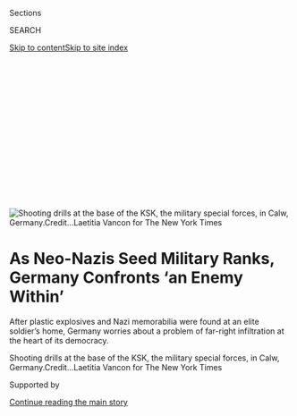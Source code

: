 <div id="app">

<div>

<div>

<div>

<div class="NYTAppHideMasthead css-ikk3s8 e1suatyy0">

<div class="section css-133zg39 e1suatyy2">

<div class="css-eph4ug er09x8g0">

<div class="css-6n7j50">

</div>

<span class="css-1dv1kvn">Sections</span>

<div class="css-10488qs">

<span class="css-1dv1kvn">SEARCH</span>

</div>

[Skip to content](#site-content)[Skip to site
index](#site-index)

</div>

<div class="css-10698na e1huz5gh0">

</div>

</div>

</div>

</div>

<div data-aria-hidden="false">

<div id="site-content" data-role="main">

<div>

<div class="css-1aor85t" style="opacity:0.000000001;z-index:-1;visibility:hidden">

<div class="css-1hqnpie">

<div class="css-epjblv">

<span class="css-17xtcya">[Europe](/section/world/europe)</span><span class="css-x15j1o">|</span><span class="css-fwqvlz">As
Neo-Nazis Seed Military Ranks, Germany Confronts ‘an Enemy
Within’</span>

</div>

<div class="css-k008qs">

<div class="css-1iwv8en">

<span class="css-18z7m18"></span>

<div>

</div>

</div>

<span class="css-1n6z4y">https://nyti.ms/38qjxTh</span>

<div class="css-1705lsu">

<div class="css-4xjgmj">

<div class="css-4skfbu" data-role="toolbar" data-aria-label="Social Media Share buttons, Save button, and Comments Panel with current comment count" data-testid="share-tools">

  - 
  - 
  - 
  - 
    
    <div class="css-6n7j50">
    
    </div>

  - 
  - 

</div>

</div>

</div>

</div>

</div>

</div>

<div id="NYT_TOP_BANNER_REGION" class="css-11qgg8s">

</div>

<div id="fullBleedHeaderContent">

<div class="css-9fsmc8">

![<span class="css-16f3y1r e13ogyst0" data-aria-hidden="true">Shooting
drills at the base of the KSK, the military special forces, in Calw,
Germany.</span><span class="css-cnj6d5 e1z0qqy90" itemprop="copyrightHolder"><span class="css-1ly73wi e1tej78p0">Credit...</span><span><span>Laetitia
Vancon for The New York
Times</span></span></span>](https://static01.nyt.com/images/2020/07/05/world/00germany-ksk1/merlin_174034917_e33227ac-794e-4500-83e4-fc410dee5818-articleLarge.jpg?quality=75&auto=webp&disable=upscale)

</div>

<div class="css-1aqq9tq">

<div class="css-1vkm6nb ehdk2mb0">

# As Neo-Nazis Seed Military Ranks, Germany Confronts ‘an Enemy Within’

</div>

After plastic explosives and Nazi memorabilia were found at an elite
soldier’s home, Germany worries about a problem of far-right
infiltration at the heart of its democracy.

</div>

<div class="css-nwzfg5 e1gnum310">

<span class="css-1f9pvn2 europe">Shooting drills at the base of the KSK,
the military special forces, in Calw,
Germany.</span><span class="css-cnj6d5 e1z0qqy90" itemprop="copyrightHolder"><span class="css-1ly73wi e1tej78p0">Credit...</span><span><span>Laetitia
Vancon for The New York Times</span></span></span>

</div>

<div id="sponsor-wrapper" class="css-1hyfx7x">

<div id="sponsor-slug" class="css-19vbshk">

Supported by

</div>

[Continue reading the main
story](#after-sponsor)

<div id="sponsor" class="ad sponsor-wrapper" style="text-align:center;height:100%;display:block">

</div>

<div id="after-sponsor">

</div>

</div>

<div class="css-1wx1auc e1gnum311">

<div class="css-18e8msd">

<div class="css-vp77d3 epjyd6m0">

<div class="css-hus3qt ey68jwv0" data-aria-hidden="true">

[![Katrin
Bennhold](https://static01.nyt.com/images/2018/07/13/multimedia/author-katrin-bennhold/author-katrin-bennhold-thumbLarge.png
"Katrin Bennhold")](https://www.nytimes.com/by/katrin-bennhold)

</div>

<div class="css-1baulvz">

By [<span class="css-1baulvz last-byline" itemprop="name">Katrin
Bennhold</span>](https://www.nytimes.com/by/katrin-bennhold)

</div>

</div>

  - 
    
    <div class="css-ld3wwf e16638kd2">
    
    Published July 3, 2020Updated July 10,
    2020
    
    </div>

  - 
    
    <div class="css-4xjgmj">
    
    <div class="css-pvvomx" data-role="toolbar" data-aria-label="Social Media Share buttons, Save button, and Comments Panel with current comment count" data-testid="share-tools">
    
      - 
      - 
      - 
      - 
        
        <div class="css-6n7j50">
        
        </div>
    
      - 
      - 
    
    </div>
    
    </div>

</div>

<div class="css-tk9fsr">

[Leer en
español](https://www.nytimes.com/es/2020/07/10/espanol/mundo/alemania-ksk-neonazi.html "Read in Spanish")

</div>

</div>

</div>

<div class="section meteredContent css-1r7ky0e" name="articleBody" itemprop="articleBody">

<div class="css-1fanzo5 StoryBodyCompanionColumn">

<div class="css-53u6y8">

CALW, Germany — As Germany emerged from its coronavirus lockdown in May,
police commandos pulled up outside a rural property owned by a sergeant
major in the special forces, the country’s most highly trained and
secretive military unit.

They brought a digger.

The sergeant major’s nickname was Little Sheep. He was suspected of
being a neo-Nazi. Buried in the garden, the police found two kilograms
of PETN plastic explosives, a detonator, a fuse, an AK-47, a silencer,
two knives, a crossbow and thousands of rounds of ammunition, much of it
believed to have been stolen from the German military.

They also found an SS songbook, 14 editions of a magazine for former
members of the Waffen SS and a host of other Nazi memorabilia.

“He had a plan,” said Eva Högl, Germany’s parliamentary commissioner for
the armed forces. “And he is not the only one.”

</div>

</div>

<div class="css-1fanzo5 StoryBodyCompanionColumn">

<div class="css-53u6y8">

Germany has a problem. For years, politicians and security chiefs
rejected the notion of any far-right infiltration of the security
services, speaking only of “individual cases.” The idea of networks was
dismissed. The superiors of those exposed as extremists were protected.
Guns and ammunition disappeared from military stockpiles with no real
investigation.

The government is now waking up. Cases of far-right extremists in the
military and the police, some hoarding weapons and explosives, have
multiplied alarmingly. The nation’s top intelligence officials and
senior military commanders are moving to confront an issue that has
become too dangerous to ignore.

The problem has deepened with the emergence of the Alternative for
Germany party, or AfD, which [legitimized a far-right
ideology](https://www.nytimes.com/2019/10/26/world/europe/afd-election-east-germany-hoecke.html)
that used the arrival of more than a million migrants in 2015 — and more
recently the [coronavirus
pandemic](https://www.nytimes.com/2020/05/18/world/europe/coronavirus-germany-far-right.html)
— to engender a sense of impending crisis.

</div>

</div>

<div class="css-79elbk" data-testid="photoviewer-wrapper">

<div class="css-z3e15g" data-testid="photoviewer-wrapper-hidden">

</div>

<div class="css-1a48zt4 ehw59r15" data-testid="photoviewer-children">

![<span class="css-16f3y1r e13ogyst0" data-aria-hidden="true">Supporters
of the Alternative for Deutschland, or AfD, last year at a rally
in Königs Wusterhausen,
Germany.</span><span class="css-cnj6d5 e1z0qqy90" itemprop="copyrightHolder"><span class="css-1ly73wi e1tej78p0">Credit...</span><span>Carsten
Koall/Getty
Images</span></span>](https://static01.nyt.com/images/2020/06/29/world/00germany-ksk2/merlin_174042501_09225840-1504-43db-87ec-5e49ad58a061-articleLarge.jpg?quality=75&auto=webp&disable=upscale)

</div>

</div>

<div class="css-1fanzo5 StoryBodyCompanionColumn">

<div class="css-53u6y8">

Most concerning to the authorities is that the extremists appear to be
concentrated in the military unit that is supposed to be the most elite
and dedicated to the German state, the special forces, known by their
German acronym, the KSK.

</div>

</div>

<div class="css-1fanzo5 StoryBodyCompanionColumn">

<div class="css-53u6y8">

This week, Germany’s defense minister, Annegret Kramp-Karrenbauer, took
the drastic step of [disbanding a fighting
company](https://www.nytimes.com/2020/07/01/world/europe/german-special-forces-far-right.html)
in the KSK considered infested with extremists. Little Sheep, the
sergeant major whose weapons stash was uncovered in May, was a member.

Some 48,000 rounds of ammunition and 62 kilograms, or about 137 pounds,
of explosives have disappeared from the KSK altogether, she said.

Germany’s military counterintelligence agency is now investigating more
than 600 soldiers for far-right extremism, out of 184,000 in the
military. Some 20 of them are in the KSK, a proportion that is five
times higher than in other units.

But the German authorities are concerned that the problem may be far
larger and that other security institutions have been infiltrated as
well. Over the past 13 months, far-right terrorists have [assassinated a
politician](https://www.nytimes.com/2019/06/17/world/europe/germany-terrorism-walter-lubcke.html),
[attacked a
synagogue](https://www.nytimes.com/2019/10/10/world/europe/germany-synagogue-attack.html?searchResultPosition=10)
and [shot dead nine
immigrants](https://www.nytimes.com/2020/02/20/world/europe/germany-hanau-shisha-bar-shooting.html?searchResultPosition=28)
and German descendants of immigrants.

Thomas Haldenwang, president of Germany’s domestic intelligence agency,
has identified far-right extremism and terrorism as the “[biggest
danger](https://www.nytimes.com/2020/02/21/world/europe/germany-shooting-terrorism.html?searchResultPosition=25)
to German democracy today.”

In interviews I conducted over the course of the year with military and
intelligence officials, and avowed far-right members themselves, they
described nationwide networks of current and former soldiers and police
officers with ties to the far right.

In many cases, soldiers have used the networks to prepare for when they
predict Germany’s democratic order will collapse. They call it Day X.
Officials worry it is really a pretext for inciting terrorist acts, or
worse, a putsch.

</div>

</div>

<div class="css-1fanzo5 StoryBodyCompanionColumn">

<div class="css-53u6y8">

“For far-right extremists, the preparation of Day X and its
precipitation blend into one another,” Martina Renner, a lawmaker on the
homeland security committee of the German Parliament, told me.

The ties, officials say, sometimes reach deep into old neo-Nazi networks
and the more polished intellectual scene of the so-called [New
Right](https://www.nytimes.com/2018/12/27/world/europe/germany-far-right-generation-identity.html).
Extremists are hoarding weapons, maintaining safe houses, and in some
cases keeping lists of political enemies.

This week yet another case emerged, of a reservist, now suspended, who
kept a list with cellphone numbers and addresses of 17 prominent
politicians, who have been alerted. The case led to at least nine other
raids across the country on Friday.

Some German news media have referred to a [“shadow
army,”](https://taz.de/Rechtes-Netzwerk-in-der-Bundeswehr/!5548926/)
drawing parallels to the 1920s, when nationalist cells within the
military hoarded arms, plotted coups and conspired to overthrow
democracy.

Most officials still reject this analogy. But the striking lack of
understanding of the numbers involved, even at the highest levels of the
government, has contributed to a deep unease.

“Once they really started looking, they found a lot of cases,” said
Konstantin von Notz, deputy president of the intelligence oversight
committee in the German Parliament. “When you have hundreds of
individual cases it begins to look like we have a structural problem. It
is extremely worrying.”

</div>

</div>

<div class="css-1fanzo5 StoryBodyCompanionColumn">

<div class="css-53u6y8">

Mr. von Notz pointed out that Brendan Tarrant, who massacred 51 Muslim
worshipers last year at two mosques in Christchurch, New Zealand, had
traveled Europe a year earlier and included an ominous line in his
manifesto.

</div>

</div>

<div class="css-79elbk" data-testid="photoviewer-wrapper">

<div class="css-z3e15g" data-testid="photoviewer-wrapper-hidden">

</div>

<div class="css-1a48zt4 ehw59r15" data-testid="photoviewer-children">

<div class="css-1xdhyk6 erfvjey0">

<span class="css-1ly73wi e1tej78p0">Image</span>

<div class="css-zjzyr8">

<div data-testid="lazyimage-container" style="height:257.77777777777777px">

</div>

</div>

</div>

<span class="css-16f3y1r e13ogyst0" data-aria-hidden="true">A memorial
to victims of the shooting at two mosques last year in Christchurch, New
Zealand, that killed 51 worshipers. The gunman had written of
nationalist infiltration of European armed
forces.</span><span class="css-cnj6d5 e1z0qqy90" itemprop="copyrightHolder"><span class="css-1ly73wi e1tej78p0">Credit...</span><span>Adam
Dean for The New York Times</span></span>

</div>

</div>

<div class="css-1fanzo5 StoryBodyCompanionColumn">

<div class="css-53u6y8">

“I would estimate the number of soldiers in European armed forces that
also belong to nationalist groups to number in the hundreds of
thousands, with just as many employed in law enforcement positions,” Mr.
Tarrant had written.

Investigators, Mr. von Notz said, “should take these words seriously.”

But investigating the problem is itself fraught: Even the military
counterintelligence agency, charged with monitoring extremism inside the
armed forces, may be infiltrated.

A high-ranking investigator in the extremism unit was suspended in June
after sharing confidential material from the May raid with a contact in
the KSK, who in turn passed it on to at least eight other soldiers,
tipping them off that the agency might turn its attention to them next.

“If the very people who are meant to protect our democracy are plotting
against it, we have a big problem,” said Stephan Kramer, president of
the domestic intelligence agency in the state of Thuringia. “How do you
find them?”

“These are battle-hardened men who know how to evade surveillance
because they are trained in conducting surveillance themselves,” he
added.

“What we are dealing with is an enemy within.”

## Inside the ‘Shoot House’

The air inside the “shoot house” smelled acrid, so many live rounds had
been fired.

</div>

</div>

<div class="css-1fanzo5 StoryBodyCompanionColumn">

<div class="css-53u6y8">

I was standing in the shooting range on the outskirts of the sleepy
German town of Calw, in the Black Forest region, having been invited
early this year for a rare visit inside the KSK’s base, the most heavily
guarded in the country.

A camouflaged soldier with a G36 assault rifle crouched along a broken
door frame. Two shadows popped up. The soldier fired four times — head,
torso, head, torso — then went on to systematically eliminate two dozen
other “enemies.” He did not miss
once.

</div>

</div>

<div class="css-79elbk" data-testid="photoviewer-wrapper">

<div class="css-z3e15g" data-testid="photoviewer-wrapper-hidden">

</div>

<div class="css-1a48zt4 ehw59r15" data-testid="photoviewer-children">

<div class="css-1xdhyk6 erfvjey0">

<span class="css-1ly73wi e1tej78p0">Image</span>

<div class="css-zjzyr8">

<div data-testid="lazyimage-container" style="height:258.4222222222222px">

</div>

</div>

</div>

<span class="css-16f3y1r e13ogyst0" data-aria-hidden="true">Targets at
the “shoot house” on the KSK
base.</span><span class="css-cnj6d5 e1z0qqy90" itemprop="copyrightHolder"><span class="css-1ly73wi e1tej78p0">Credit...</span><span>Laetitia
Vancon for The New York Times</span></span>

</div>

</div>

<div class="css-1fanzo5 StoryBodyCompanionColumn">

<div class="css-53u6y8">

The KSK are Germany’s answer to the Navy Seals. But these days their
commander, Gen. Markus Kreitmayr, an affable Bavarian who has done tours
in Bosnia, Kosovo and Afghanistan, is a man divided between his loyalty
to them and recognizing that he has a serious problem on his hands.

The general was late for our interview. He had just spent four hours
questioning a member of his unit about a party where half a dozen KSK
soldiers were reported to have flashed Hitler salutes.

“I can’t explain why there are allegedly so many cases of ‘far-right
extremism’ in the military,” he said. The KSK is “clearly more affected
than others, that appears to be a fact.”

It was never easy to be a soldier in postwar Germany. Given its Nazi
history and the destruction it foisted on Europe in World War II, the
country maintains a conflicted relationship to its military.

</div>

</div>

<div class="css-1fanzo5 StoryBodyCompanionColumn">

<div class="css-53u6y8">

For decades, Germany tried to forge a force that represented a
democratic society and its values. But in 2011 it [abolished
conscription](https://www.nytimes.com/2011/07/01/world/europe/01germany.html)
and moved to a volunteer force. As a result, the military increasingly
reflects not the broad society, but a narrower slice of it.

General Kreitmayr said that “a big percentage” of his soldiers are
eastern Germans, a region where the AfD does disproportionately well.
Roughly half the men on the list of KSK members suspected of being
far-right extremists are also from the east, he
added.

</div>

</div>

<div class="css-79elbk" data-testid="photoviewer-wrapper">

<div class="css-z3e15g" data-testid="photoviewer-wrapper-hidden">

</div>

<div class="css-1a48zt4 ehw59r15" data-testid="photoviewer-children">

<div class="css-1xdhyk6 erfvjey0">

<span class="css-1ly73wi e1tej78p0">Image</span>

<div class="css-zjzyr8">

<div data-testid="lazyimage-container" style="height:258.4222222222222px">

</div>

</div>

</div>

<span class="css-16f3y1r e13ogyst0" data-aria-hidden="true">Gen. Markus
Kreithmayr, at rear, has called the current crisis in the KSK unit “the
most difficult phase in its
history.”</span><span class="css-cnj6d5 e1z0qqy90" itemprop="copyrightHolder"><span class="css-1ly73wi e1tej78p0">Credit...</span><span>Laetitia
Vancon for The New York Times</span></span>

</div>

</div>

<div class="css-1fanzo5 StoryBodyCompanionColumn">

<div class="css-53u6y8">

The general has called the current crisis in the unit “the most
difficult phase in its history.”

In our interview, he said that he could not rule out a significant
degree of infiltration from the far right. “I don’t know if there is a
shadow army in Germany,” he told me.

“But I am worried,” he said, “and not just as the commander of the KSK,
but as a citizen — that in the end something like that does exist and
that maybe our people are part of it.”

Officials talk of a perceptible shift “in values” among new recruits. In
conversations, the soldiers themselves, who could not be identified
under the unit’s guidelines, said that if there was a tipping point in
the unit, it came with the migrant crisis of 2015.

As hundreds of thousands of asylum seekers from Syria and Afghanistan
were making their way to Germany, the mood on the base was anxious, they
recalled.

</div>

</div>

<div class="css-1fanzo5 StoryBodyCompanionColumn">

<div class="css-53u6y8">

“We are soldiers who are charged with defending this country and then
they just opened the borders, no control,” one officer recalled. “We
were at the limit.”

It was in this atmosphere that a 30-year-old KSK soldier from Halle, in
eastern Germany, set up a Telegram chat network for soldiers, police
officers and others united in their belief that the migrants would
destroy the country.

His name was André Schmitt. But he goes by the nickname Hannibal.

## Hannibal’s Network

In a house in rural western Germany, behind a curtain of iron chains and
past the crossbow in the hall, a dungeonlike room bathed in purple light
opens into a bar area. An oversized image of a naked woman dominates the
back wall.

It was there that I met Mr. Schmitt early this year. He gave permission
for his name to be used, but did not want the location disclosed or any
photographs.

He left active service last September after stolen training grenades
were found at a building belonging to his parents. But, he says, he
still has his network: “Special forces, intelligence, business
executives, Freemasons,” he said. They meet here regularly. The house,
he says, is owned by a wealthy
supporter.

</div>

</div>

<div class="css-79elbk" data-testid="photoviewer-wrapper">

<div class="css-z3e15g" data-testid="photoviewer-wrapper-hidden">

</div>

<div class="css-1a48zt4 ehw59r15" data-testid="photoviewer-children">

<div class="css-1xdhyk6 erfvjey0">

<span class="css-1ly73wi e1tej78p0">Image</span>

<div class="css-zjzyr8">

<div data-testid="lazyimage-container" style="height:258.4222222222222px">

</div>

</div>

</div>

<span class="css-16f3y1r e13ogyst0" data-aria-hidden="true">A tactical
defense training workshop in March in the state of North
Rhine-Westphalia organized by Uniter, a private network for
security-related
personnel.</span><span class="css-cnj6d5 e1z0qqy90" itemprop="copyrightHolder"><span class="css-1ly73wi e1tej78p0">Credit...</span><span>Laetitia
Vancon for The New York Times</span></span>

</div>

</div>

<div class="css-1fanzo5 StoryBodyCompanionColumn">

<div class="css-53u6y8">

“The forces are like a big family,” Mr. Schmitt told me, “everyone knows
each other.”

When he set up his Telegram chats in 2015, he did so geographically —
north, south, east, west — just like the German military. In parallel,
he ran a group called Uniter, an organization for security-related
professionals that provides social benefits but also paramilitary
training.

</div>

</div>

<div class="css-1fanzo5 StoryBodyCompanionColumn">

<div class="css-53u6y8">

Several former members of his chats are now under investigation by
prosecutors for plotting terrorism. Some were ordering body bags. One
faces trial.

Mr. Schmitt’s situation is more complex. He acknowledged serving as an
informer on the KSK for the military counterintelligence agency in
mid-2017, when he met regularly with a liaison officer. Today the
military is paying for him to get a business degree.

He himself was never named a suspect. German officials denied that they
protected him. But this week the domestic intelligence agency announced
that it was placing his current network, Uniter, under surveillance.

The authorities first stumbled onto his chats in 2017 while
investigating a soldier in the network who was suspected of organizing a
terror plot.

Investigators are now looking into whether the chats and Uniter were the
early skeleton of a nationwide far-right network that has infiltrated
state institutions. As yet, they cannot say. The New York Times obtained
police statements by Mr. Schmitt and others in his network related to
the 2017 case.

Initially, Mr. Schmitt and other members say, the chats were about
sharing information, much of it about the supposed threats posed by
migrants, which Mr. Schmitt admitted to the police he had inflated to
“motivate”
people.

</div>

</div>

<div class="css-79elbk" data-testid="photoviewer-wrapper">

<div class="css-z3e15g" data-testid="photoviewer-wrapper-hidden">

</div>

<div class="css-1a48zt4 ehw59r15" data-testid="photoviewer-children">

<div class="css-1xdhyk6 erfvjey0">

<span class="css-1ly73wi e1tej78p0">Image</span>

<div class="css-zjzyr8">

<div data-testid="lazyimage-container" style="height:257.77777777777777px">

</div>

</div>

</div>

<span class="css-16f3y1r e13ogyst0" data-aria-hidden="true">A refugee
family waited to board a train to Germany at the Keleti train station in
Budapest in 2015. Europe experienced a huge influx of people fleeing
conflict in Syria and Afghanistan that
year.</span><span class="css-cnj6d5 e1z0qqy90" itemprop="copyrightHolder"><span class="css-1ly73wi e1tej78p0">Credit...</span><span>Mauricio
Lima for The New York Times</span></span>

</div>

</div>

<div class="css-1fanzo5 StoryBodyCompanionColumn">

<div class="css-53u6y8">

“It was about internal unrest because of sleeper cells and worldwide
extremist groups, gang formations, terrorist threats,” Mr. Schmitt told
the police.

The chats were popular among KSK soldiers. Mr. Schmitt said he counted
69 of his comrades in the network in 2015.

A fellow KSK soldier, identified by investigators as Robert P., but
known as Petrus, who ran two of the chats, told the police two years
later that it might have been more than twice that: “I have to say,
presumably half the unit was in there.”

Soon the chats morphed from a platform for sharing information to one
dedicated to preparing for Day X. Sipping mineral water, Mr. Schmitt
described this as “war gaming.” He portrayed a Europe under threat from
gangs, Islamists and Antifa. He called them “enemy troops on our
ground.”

His network helped members get ready to respond to what he portrayed as
an inevitable conflict, sometimes acting on their own.

“Day X is personal,” he said. “For one guy it’s this day, for another
guy it’s another day.”

‘‘It’s the day you activate your plans,” he said.

Chat members met in person, worked out what provisions and weapons to
stockpile, and where to keep safe houses. Dozens were identified. One
was the military base in Calw itself. They practiced how to recognize
each other, using military code, at “pickup points” where members could
gather on Day
X.

</div>

</div>

<div class="css-79elbk" data-testid="photoviewer-wrapper">

<div class="css-z3e15g" data-testid="photoviewer-wrapper-hidden">

</div>

<div class="css-1a48zt4 ehw59r15" data-testid="photoviewer-children">

<div class="css-1xdhyk6 erfvjey0">

<span class="css-1ly73wi e1tej78p0">Image</span>

<div class="css-zjzyr8">

<div data-testid="lazyimage-container" style="height:258.4222222222222px">

</div>

</div>

</div>

<span class="css-16f3y1r e13ogyst0" data-aria-hidden="true">The town of
Calw in the Black Forest region. All KSK soldiers are stationed at a
base outside the
town.</span><span class="css-cnj6d5 e1z0qqy90" itemprop="copyrightHolder"><span class="css-1ly73wi e1tej78p0">Credit...</span><span>Laetitia
Vancon for The New York Times</span></span>

</div>

</div>

<div class="css-1fanzo5 StoryBodyCompanionColumn">

<div class="css-53u6y8">

The sense of urgency grew.

On March 21, 2016, a chat member, identified only as Matze, wrote about
a pickup point near Nuremberg. There were, he wrote, “sufficient weapons
and ammo present to battle one’s way on.”

Later that year, Mr. Schmitt sent a message to others in the chat
network. In the previous 18 months, he wrote, they had gathered “2,000
like-minded people” in Germany and abroad.

When I met him, Mr. Schmitt called it “a global like-minded
brotherhood.”

He denies ever planning to bring about Day X, but he is still convinced
that it will come, maybe sooner rather than later with the pandemic.

“We know thanks to our sources in the banks and in the intelligence
services that at the latest by the end of September the big economic
crash will come,” he said in a follow-up phone call this week.

“There will be insolvencies and mass unemployment,” he prophesied.
“People will take to the street.”

## Pig Heads and Hitler Salutes

One night in 2017, Little Sheep, the sergeant major whose weapons stash
was uncovered in May, was among about 70 KSK soldiers of Second Company
who had gathered at a military shooting range.

</div>

</div>

<div class="css-1fanzo5 StoryBodyCompanionColumn">

<div class="css-53u6y8">

Investigators have identified him only as Philipp Sch. He and the others
had organized a special leaving party for a lieutenant colonel, a man
celebrated as a war hero for shooting his way out of an ambush in
Afghanistan while carrying one of his men.

The colonel, an imposing man covered in Cyrillic tattoos who enjoys
cage-fighting in his spare time, had to complete an obstacle course. It
involved hacking apart tree trunks and throwing severed pig heads.

As a prize, his men had flown in a woman. But the colonel ended up dead
drunk. The woman, rather than being his trophy, went to the police.

Standing by the fire with a handful of soldiers, she had witnessed them
singing neo-Nazi lyrics and raising their right arm. One man stood out
for his enthusiasm, she recalled in a [televised
report](https://daserste.ndr.de/panorama/archiv/2017/Hitlergruss-Ermittlungen-gegen-Kompaniechef,bundeswehr1738.html)
by the public broadcaster ARD. She called him the “Nazi
grandpa.”

</div>

</div>

<div class="css-79elbk" data-testid="photoviewer-wrapper">

<div class="css-z3e15g" data-testid="photoviewer-wrapper-hidden">

</div>

<div class="css-1a48zt4 ehw59r15" data-testid="photoviewer-children">

<div class="css-1xdhyk6 erfvjey0">

<span class="css-1ly73wi e1tej78p0">Image</span>

<div class="css-zjzyr8">

<div data-testid="lazyimage-container" style="height:258.4222222222222px">

</div>

</div>

</div>

<span class="css-16f3y1r e13ogyst0" data-aria-hidden="true">The Zeppelin
Bar at the KSK base in Calw. As home to the special forces unit, the
base is the most heavily guarded in
Germany.</span><span class="css-cnj6d5 e1z0qqy90" itemprop="copyrightHolder"><span class="css-1ly73wi e1tej78p0">Credit...</span><span>Laetitia
Vancon for The New York Times</span></span>

</div>

</div>

<div class="css-1fanzo5 StoryBodyCompanionColumn">

<div class="css-53u6y8">

Though just 45, “the Nazi grandpa” was Little Sheep, who had joined the
KSK in 2001.

In the three years since the party, the military counterintelligence
service kept an eye on the sergeant major. But that did not stop the KSK
from promoting him to the highest possible noncommissioned officer rank.

The handling of the case fit a pattern, soldiers and officials say.

In June, a KSK soldier addressed a 12-page letter to the defense
minister, pleading for an investigation into what he described as a
“toxic culture of acceptance” and “culture of fear” inside the unit.
Tips about extremist comrades were “collectively ignored or even
tolerated.” One of his instructors had likened the KSK to the Waffen SS,
the soldier wrote.

</div>

</div>

<div class="css-1fanzo5 StoryBodyCompanionColumn">

<div class="css-53u6y8">

The instructor, a lieutenant colonel, was himself on the radar for
far-right leanings since 2007, when he wrote a threatening email to
another soldier. “You are being watched, no, not by impotent
instrumentalized agencies, but by officers of a new generation, who will
act when the times demand it,” it read. “Long live the holy Germany.”

The KSK commander at the time did not suspend the lieutenant. He merely
disciplined him. I asked General Kreitmayr, who took over command in
2018, about the case.

“Look, today in the year 2020, with all the knowledge that we have, we
look at the email from 2007 and say, ‘It’s obvious,’” he told me.

“But at that time we only thought: Man, what’s wrong with him? He should
pull himself together.”

## The Hallway of History

The back door of the main building on the base in Calw leads into a long
corridor known as the “hallway of history,” a collection of memorabilia
gathered over the KSK’s nearly 25 years that includes a stuffed German
shepherd, Kato, who parachuted from 30,000 feet with a commando
team.

</div>

</div>

<div class="css-79elbk" data-testid="photoviewer-wrapper">

<div class="css-z3e15g" data-testid="photoviewer-wrapper-hidden">

</div>

<div class="css-1a48zt4 ehw59r15" data-testid="photoviewer-children">

<div class="css-1xdhyk6 erfvjey0">

<span class="css-1ly73wi e1tej78p0">Image</span>

<div class="css-zjzyr8">

<div data-testid="lazyimage-container" style="height:258.4222222222222px">

</div>

</div>

</div>

<span class="css-16f3y1r e13ogyst0" data-aria-hidden="true">A hallway at
the base in Calw displays memorabilia from the KSK’s nearly 25-year
history.</span><span class="css-cnj6d5 e1z0qqy90" itemprop="copyrightHolder"><span class="css-1ly73wi e1tej78p0">Credit...</span><span>Laetitia
Vancon for The New York Times</span></span>

</div>

</div>

<div class="css-1fanzo5 StoryBodyCompanionColumn">

<div class="css-53u6y8">

Conspicuously missing is any mention of a disgraced former KSK
commander, Gen. Reinhard Günzel, who was dismissed after he wrote a 2003
letter in support of an anti-Semitic speech by a conservative lawmaker.

General Günzel subsequently published a book called “Secret Warriors.”
In it, he placed the KSK in the tradition of a notorious special forces
unit under the Nazis that committed numerous war crimes, including
massacres of Jews. He has been a popular speaker at far-right events.

</div>

</div>

<div class="css-1fanzo5 StoryBodyCompanionColumn">

<div class="css-53u6y8">

“What you basically have is one of the founding commanders of the KSK
becoming a prominent ideologue of the New Right,” said Christian
Weissgerber, a former soldier who has [written a
book](https://www.ofv.ch/sachbuch/detail/mein-vaterland-warum-ich-ein-neonazi-war/103760/)
about his own experience of being a neo-Nazi in the military.

[The New
Right](https://www.nytimes.com/2018/12/27/world/europe/germany-far-right-generation-identity.html),
which encompasses youth activists, intellectuals and the AfD, worries
General Kreitmayr. [The lawmaker](https://www.martinhohmann.de/) whose
anti-Semitic comments led to General Günzel’s firing all those years ago
now sits in the German Parliament for the AfD.

“You have leading representatives of political parties like the AfD, who
say things that not only make you sick but that are clearly far-right,
radical ideology,” General Kreitmayr said.

Soldiers were not immune to this cultural shift in the country, he said.
Just recently a fellow general had become a mayoral candidate for the
AfD. Several former soldiers represent the party in
Parliament.

</div>

</div>

<div class="css-79elbk" data-testid="photoviewer-wrapper">

<div class="css-z3e15g" data-testid="photoviewer-wrapper-hidden">

</div>

<div class="css-1a48zt4 ehw59r15" data-testid="photoviewer-children">

<div class="css-1xdhyk6 erfvjey0">

<span class="css-1ly73wi e1tej78p0">Image</span>

<div class="css-zjzyr8">

<div data-testid="lazyimage-container" style="height:257.77777777777777px">

</div>

</div>

</div>

<span class="css-16f3y1r e13ogyst0" data-aria-hidden="true">The
Reichstag in Berlin, the home of the German Parliament. Several former
soldiers represent the far-right AfD party in
Parliament.</span><span class="css-cnj6d5 e1z0qqy90" itemprop="copyrightHolder"><span class="css-1ly73wi e1tej78p0">Credit...</span><span>Emile
Ducke for The New York Times</span></span>

</div>

</div>

<div class="css-1fanzo5 StoryBodyCompanionColumn">

<div class="css-53u6y8">

Down the hill from the shoot house is the Green Saloon, a cross between
a boardroom and a bar. It is dominated by a vast oil painting depicting
KSK soldiers and their German shepherd successfully attacking a Taliban
hide-out.

It is a scene familiar to several soldiers who had gathered the day I
was there. But the soldiers I spoke with questioned the strategy behind
a war that has run for two decades with few concrete results, except an
increase in migration at home.

</div>

</div>

<div class="css-1fanzo5 StoryBodyCompanionColumn">

<div class="css-53u6y8">

“My girls asked me: ‘Why do you have to go to Afghanistan when there are
children from the Kunduz in our class?’” recounted one officer. “I did
not have an answer.”

When he took a delegation of KSK soldiers to meet with political parties
in Parliament, he asked them the same question. “They did not have an
answer, either,” he said.

Only one lawmaker made a clear statement, he said. He was from the AfD.
“He said we should have left a long time ago,” the officer
recalled.

</div>

</div>

<div class="css-79elbk" data-testid="photoviewer-wrapper">

<div class="css-z3e15g" data-testid="photoviewer-wrapper-hidden">

</div>

<div class="css-1a48zt4 ehw59r15" data-testid="photoviewer-children">

<div class="css-1xdhyk6 erfvjey0">

<span class="css-1ly73wi e1tej78p0">Image</span>

<div class="css-zjzyr8">

<div data-testid="lazyimage-container" style="height:258.4222222222222px">

</div>

</div>

</div>

<span class="css-16f3y1r e13ogyst0" data-aria-hidden="true">Material
from Afghanistan exhibited at the Calw
base.</span><span class="css-cnj6d5 e1z0qqy90" itemprop="copyrightHolder"><span class="css-1ly73wi e1tej78p0">Credit...</span><span>Laetitia
Vancon for The New York Times</span></span>

</div>

</div>

<div class="css-1fanzo5 StoryBodyCompanionColumn">

<div class="css-53u6y8">

*Christopher F. Schuetze contributed reporting.*

</div>

</div>

<div>

</div>

</div>

<div>

</div>

<div>

</div>

<div>

</div>

<div>

<div id="bottom-wrapper" class="css-1ede5it">

<div id="bottom-slug" class="css-l9onyx">

Advertisement

</div>

[Continue reading the main
story](#after-bottom)

<div id="bottom" class="ad bottom-wrapper" style="text-align:center;height:100%;display:block;min-height:90px">

</div>

<div id="after-bottom">

</div>

</div>

</div>

</div>

</div>

## Site Index

<div>

</div>

## Site Information Navigation

  - [© <span>2020</span> <span>The New York Times
    Company</span>](https://help.nytimes.com/hc/en-us/articles/115014792127-Copyright-notice)

<!-- end list -->

  - [NYTCo](https://www.nytco.com/)
  - [Contact
    Us](https://help.nytimes.com/hc/en-us/articles/115015385887-Contact-Us)
  - [Work with us](https://www.nytco.com/careers/)
  - [Advertise](https://nytmediakit.com/)
  - [T Brand Studio](http://www.tbrandstudio.com/)
  - [Your Ad
    Choices](https://www.nytimes.com/privacy/cookie-policy#how-do-i-manage-trackers)
  - [Privacy](https://www.nytimes.com/privacy)
  - [Terms of
    Service](https://help.nytimes.com/hc/en-us/articles/115014893428-Terms-of-service)
  - [Terms of
    Sale](https://help.nytimes.com/hc/en-us/articles/115014893968-Terms-of-sale)
  - [Site
    Map](https://spiderbites.nytimes.com)
  - [Help](https://help.nytimes.com/hc/en-us)
  - [Subscriptions](https://www.nytimes.com/subscription?campaignId=37WXW)

</div>

</div>

</div>

</div>
